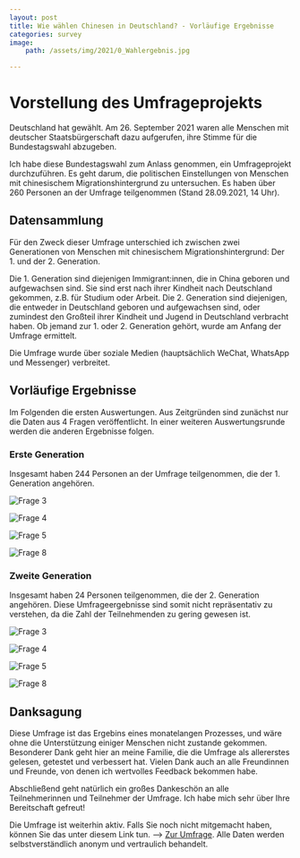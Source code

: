 ```yaml
---
layout: post
title: Wie wählen Chinesen in Deutschland? - Vorläufige Ergebnisse
categories: survey
image:
    path: /assets/img/2021/0_Wahlergebnis.jpg

---
```


# Vorstellung des Umfrageprojekts

Deutschland hat gewählt. Am 26. September 2021 waren alle Menschen mit deutscher Staatsbürgerschaft dazu aufgerufen, ihre Stimme für die Bundestagswahl abzugeben.

Ich habe diese Bundestagswahl zum Anlass genommen, ein Umfrageprojekt durchzuführen. Es geht darum, die politischen Einstellungen von Menschen mit chinesischem Migrationshintergrund zu untersuchen. Es haben über 260 Personen an der Umfrage teilgenommen (Stand 28.09.2021, 14 Uhr).

## Datensammlung

Für den Zweck dieser Umfrage unterschied ich zwischen zwei Generationen von Menschen mit chinesischem Migrationshintergrund: Der 1. und der 2. Generation. 

Die 1. Generation sind diejenigen Immigrant:innen, die in China geboren und aufgewachsen sind. Sie sind erst nach ihrer Kindheit nach Deutschland gekommen, z.B. für Studium oder Arbeit. Die 2. Generation sind diejenigen, die entweder in Deutschland geboren und aufgewachsen sind, oder zumindest den Großteil ihrer Kindheit und Jugend in Deutschland verbracht haben. Ob jemand zur 1. oder 2. Generation gehört, wurde am Anfang der Umfrage ermittelt.

Die Umfrage wurde über soziale Medien (hauptsächlich WeChat, WhatsApp und Messenger) verbreitet. 

## Vorläufige Ergebnisse

Im Folgenden die ersten Auswertungen. Aus Zeitgründen sind zunächst nur die Daten aus 4 Fragen veröffentlicht. In einer weiteren Auswertungsrunde werden die anderen Ergebnisse folgen.

### Erste Generation

Insgesamt haben 244 Personen an der Umfrage teilgenommen, die der 1. Generation angehören.

![Frage 3](../assets/img/2021/1_3_Wahlbeteiligung.png)

![Frage 4](../assets/img/2021/1_4_Parteien.png)

![Frage 5](../assets/img/2021/1_5_Koalition.png)

![Frage 8](../assets/img/2021/1_8_Problem.png)



### Zweite Generation

Insgesamt haben 24 Personen teilgenommen, die der 2. Generation angehören. Diese Umfrageergebnisse sind somit nicht repräsentativ zu verstehen, da die Zahl der Teilnehmenden zu gering gewesen ist.

![Frage 3](../assets/img/2021/2_3_Wahlbeteiligung.png)

![Frage 4](../assets/img/2021/2_4_Parteien.png)

![Frage 5](../assets/img/2021/2_5_Koalition.png)

![Frage 8](../assets/img/2021/2_8_Problem.png)

## Danksagung

Diese Umfrage ist das Ergebins eines monatelangen Prozesses, und wäre ohne die Unterstützung einiger Menschen nicht zustande gekommen. Besonderer Dank geht hier an meine Familie, die die Umfrage als allererstes gelesen, getestet und verbessert hat. Vielen Dank auch an alle Freundinnen und Freunde, von denen ich wertvolles Feedback bekommen habe.

Abschließend geht natürlich ein großes Dankeschön an alle Teilnehmerinnen und Teilnehmer der Umfrage. Ich habe mich sehr über Ihre Bereitschaft gefreut!

Die Umfrage ist weiterhin aktiv. Falls Sie noch nicht mitgemacht haben, können Sie das unter diesem Link tun. --> [Zur Umfrage](https://oxforddpir.eu.qualtrics.com/jfe/form/SV_3QtAO4IDE2FGhdI). Alle Daten werden selbstverständlich anonym und vertraulich behandelt.
